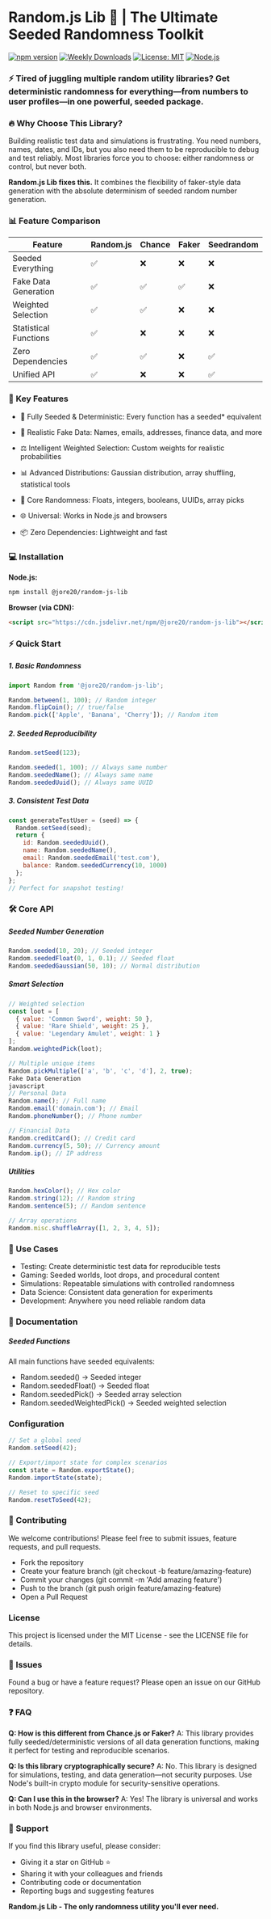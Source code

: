 # Random.js Lib 🎲 | The Ultimate Seeded Randomness Toolkit

[![npm version](https://img.shields.io/npm/v/@jore20/random-js-lib.svg?style=for-the-badge)](https://www.npmjs.com/package/@jore20/random-js-lib)
[![Weekly Downloads](https://img.shields.io/npm/dw/@jore20/random-js-lib?color=blue&style=for-the-badge)](https://www.npmjs.com/package/@jore20/random-js-lib)
[![License: MIT](https://img.shields.io/badge/License-MIT-yellow.svg?style=for-the-badge)](https://opensource.org/licenses/MIT)
[![Node.js](https://img.shields.io/badge/Node.js-339933?style=for-the-badge&logo=nodedotjs&logoColor=white)](https://nodejs.org/)

### ⚡ Tired of juggling multiple random utility libraries? Get deterministic randomness for everything—from numbers to user profiles—in one powerful, seeded package.

### 🔥 Why Choose This Library?
Building realistic test data and simulations is frustrating. You need numbers, names, dates, and IDs, but you also need them to be reproducible to debug and test reliably. Most libraries force you to choose: either randomness or control, but never both.

**Random.js Lib fixes this.** It combines the flexibility of faker-style data generation with the absolute determinism of seeded random number generation.

### 📊  Feature Comparison

| Feature | Random.js | Chance | Faker | Seedrandom |
| - | - | - | - | - |
| Seeded Everything	| ✅ | ❌ | ❌ | ❌ |
Fake Data Generation | ✅ | ✅ | ✅ | ❌ |
Weighted Selection | ✅ | ✅ | ❌ | ❌ |
Statistical Functions | ✅ | ❌ | ❌ | ❌ |
Zero Dependencies | ✅ | ✅ | ❌ | ✅ |
Unified API	| ✅ | ❌ | ❌ | ✅ |

### 🚀 Key Features
* 🌱  Fully Seeded & Deterministic: Every function has a seeded* equivalent

* 📇  Realistic Fake Data: Names, emails, addresses, finance data, and more

* ⚖️  Intelligent Weighted Selection: Custom weights for realistic probabilities

* 📊  Advanced Distributions: Gaussian distribution, array shuffling, statistical tools

* 🎲  Core Randomness: Floats, integers, booleans, UUIDs, array picks

* 🌐  Universal: Works in Node.js and browsers

* 📦  Zero Dependencies: Lightweight and fast

### 💻 Installation
**Node.js:**
```bash
npm install @jore20/random-js-lib
```

**Browser (via CDN):**

```html
<script src="https://cdn.jsdelivr.net/npm/@jore20/random-js-lib"></script>
```

### ⚡ Quick Start
##### 1. Basic Randomness
```javascript
import Random from '@jore20/random-js-lib';

Random.between(1, 100); // Random integer
Random.flipCoin(); // true/false
Random.pick(['Apple', 'Banana', 'Cherry']); // Random item
```
##### 2. Seeded Reproducibility
```javascript
Random.setSeed(123);

Random.seeded(1, 100); // Always same number
Random.seededName(); // Always same name
Random.seededUuid(); // Always same UUID
```

##### 3. Consistent Test Data
```javascript
const generateTestUser = (seed) => {
  Random.setSeed(seed);
  return {
    id: Random.seededUuid(),
    name: Random.seededName(),
    email: Random.seededEmail('test.com'),
    balance: Random.seededCurrency(10, 1000)
  };
};
// Perfect for snapshot testing!
```
### 🛠️ Core API
##### Seeded Number Generation
```javascript
Random.seeded(10, 20); // Seeded integer
Random.seededFloat(0, 1, 0.1); // Seeded float
Random.seededGaussian(50, 10); // Normal distribution
```
##### Smart Selection
```javascript
// Weighted selection
const loot = [
  { value: 'Common Sword', weight: 50 },
  { value: 'Rare Shield', weight: 25 },
  { value: 'Legendary Amulet', weight: 1 }
];
Random.weightedPick(loot);

// Multiple unique items
Random.pickMultiple(['a', 'b', 'c', 'd'], 2, true);
Fake Data Generation
javascript
// Personal Data
Random.name(); // Full name
Random.email('domain.com'); // Email
Random.phoneNumber(); // Phone number

// Financial Data
Random.creditCard(); // Credit card
Random.currency(5, 50); // Currency amount
Random.ip(); // IP address
```

##### Utilities
```javascript
Random.hexColor(); // Hex color
Random.string(12); // Random string
Random.sentence(5); // Random sentence

// Array operations
Random.misc.shuffleArray([1, 2, 3, 4, 5]);
```

### 🧪 Use Cases
* Testing: Create deterministic test data for reproducible tests
* Gaming: Seeded worlds, loot drops, and procedural content
* Simulations: Repeatable simulations with controlled randomness
* Data Science: Consistent data generation for experiments
* Development: Anywhere you need reliable random data

### 📖 Documentation
##### Seeded Functions
All main functions have seeded equivalents:
* Random.seeded() → Seeded integer
* Random.seededFloat() → Seeded float
* Random.seededPick() → Seeded array selection
* Random.seededWeightedPick() → Seeded weighted selection

### Configuration
```javascript
// Set a global seed
Random.setSeed(42);

// Export/import state for complex scenarios
const state = Random.exportState();
Random.importState(state);

// Reset to specific seed
Random.resetToSeed(42);
```
### 🤝 Contributing
We welcome contributions! Please feel free to submit issues, feature requests, and pull requests.

* Fork the repository
* Create your feature branch (git checkout -b feature/amazing-feature)
* Commit your changes (git commit -m 'Add amazing feature')
* Push to the branch (git push origin feature/amazing-feature)
* Open a Pull Request

### License
This project is licensed under the MIT License - see the LICENSE file for details.

### 🐛 Issues
Found a bug or have a feature request? Please open an issue on our GitHub repository.

### ❓ FAQ
**Q: How is this different from Chance.js or Faker?**
A: This library provides fully seeded/deterministic versions of all data generation functions, making it perfect for testing and reproducible scenarios.

**Q: Is this library cryptographically secure?**
A: No. This library is designed for simulations, testing, and data generation—not security purposes. Use Node's built-in crypto module for security-sensitive operations.

**Q: Can I use this in the browser?**
A: Yes! The library is universal and works in both Node.js and browser environments.

### 🌟 Support
If you find this library useful, please consider:

* Giving it a star on GitHub ⭐
* Sharing it with your colleagues and friends
* Contributing code or documentation
* Reporting bugs and suggesting features

**Random.js Lib - The only randomness utility you'll ever need.**
